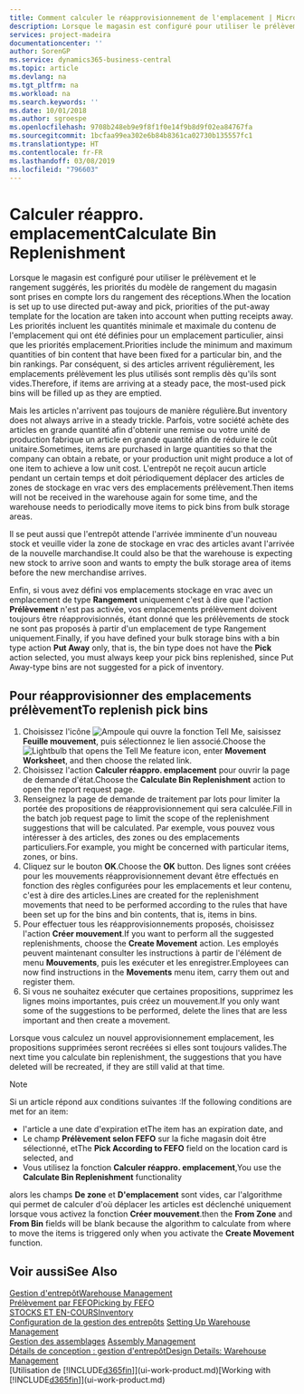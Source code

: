 ```yaml
---
title: Comment calculer le réapprovisionnement de l'emplacement | Microsoft Docs
description: Lorsque le magasin est configuré pour utiliser le prélèvement et le rangement suggérés, les priorités du modèle de rangement du magasin sont prises en compte lors du rangement des réceptions.
services: project-madeira
documentationcenter: ''
author: SorenGP
ms.service: dynamics365-business-central
ms.topic: article
ms.devlang: na
ms.tgt_pltfrm: na
ms.workload: na
ms.search.keywords: ''
ms.date: 10/01/2018
ms.author: sgroespe
ms.openlocfilehash: 9708b248eb9e9f8f1f0e14f9b8d9f02ea84767fa
ms.sourcegitcommit: 1bcfaa99ea302e6b84b8361ca02730b135557fc1
ms.translationtype: HT
ms.contentlocale: fr-FR
ms.lasthandoff: 03/08/2019
ms.locfileid: "796603"
---
```

# <a name="calculate-bin-replenishment"></a><span data-ttu-id="ebcf3-103">Calculer réappro. emplacement</span><span class="sxs-lookup"><span data-stu-id="ebcf3-103">Calculate Bin Replenishment</span></span>
<span data-ttu-id="ebcf3-104">Lorsque le magasin est configuré pour utiliser le prélèvement et le rangement suggérés, les priorités du modèle de rangement du magasin sont prises en compte lors du rangement des réceptions.</span><span class="sxs-lookup"><span data-stu-id="ebcf3-104">When the location is set up to use directed put-away and pick, priorities of the put-away template for the location are taken into account when putting receipts away.</span></span> <span data-ttu-id="ebcf3-105">Les priorités incluent les quantités minimale et maximale du contenu de l'emplacement qui ont été définies pour un emplacement particulier, ainsi que les priorités emplacement.</span><span class="sxs-lookup"><span data-stu-id="ebcf3-105">Priorities include the minimum and maximum quantities of bin content that have been fixed for a particular bin, and the bin rankings.</span></span> <span data-ttu-id="ebcf3-106">Par conséquent, si des articles arrivent régulièrement, les emplacements prélèvement les plus utilisés sont remplis dès qu'ils sont vides.</span><span class="sxs-lookup"><span data-stu-id="ebcf3-106">Therefore, if items are arriving at a steady pace, the most-used pick bins will be filled up as they are emptied.</span></span>  

<span data-ttu-id="ebcf3-107">Mais les articles n'arrivent pas toujours de manière régulière.</span><span class="sxs-lookup"><span data-stu-id="ebcf3-107">But inventory does not always arrive in a steady trickle.</span></span> <span data-ttu-id="ebcf3-108">Parfois, votre société achète des articles en grande quantité afin d'obtenir une remise ou votre unité de production fabrique un article en grande quantité afin de réduire le coût unitaire.</span><span class="sxs-lookup"><span data-stu-id="ebcf3-108">Sometimes, items are purchased in large quantities so that the company can obtain a rebate, or your production unit might produce a lot of one item to achieve a low unit cost.</span></span> <span data-ttu-id="ebcf3-109">L'entrepôt ne reçoit aucun article pendant un certain temps et doit périodiquement déplacer des articles de zones de stockage en vrac vers des emplacements prélèvement.</span><span class="sxs-lookup"><span data-stu-id="ebcf3-109">Then items will not be received in the warehouse again for some time, and the warehouse needs to periodically move items to pick bins from bulk storage areas.</span></span>  

<span data-ttu-id="ebcf3-110">Il se peut aussi que l'entrepôt attende l'arrivée imminente d'un nouveau stock et veuille vider la zone de stockage en vrac des articles avant l'arrivée de la nouvelle marchandise.</span><span class="sxs-lookup"><span data-stu-id="ebcf3-110">It could also be that the warehouse is expecting new stock to arrive soon and wants to empty the bulk storage area of items before the new merchandise arrives.</span></span>  

<span data-ttu-id="ebcf3-111">Enfin, si vous avez défini vos emplacements stockage en vrac avec un emplacement de type **Rangement** uniquement c'est à dire que l'action **Prélèvement** n'est pas activée, vos emplacements prélèvement doivent toujours être réapprovisionnés, étant donné que les prélèvements de stock ne sont pas proposés à partir d'un emplacement de type Rangement uniquement.</span><span class="sxs-lookup"><span data-stu-id="ebcf3-111">Finally, if you have defined your bulk storage bins with a bin type action **Put Away** only, that is, the bin type does not have the **Pick** action selected, you must always keep your pick bins replenished, since Put Away-type bins are not suggested for a pick of inventory.</span></span>  

## <a name="to-replenish-pick-bins"></a><span data-ttu-id="ebcf3-112">Pour réapprovisionner des emplacements prélèvement</span><span class="sxs-lookup"><span data-stu-id="ebcf3-112">To replenish pick bins</span></span>  
1.  <span data-ttu-id="ebcf3-113">Choisissez l'icône ![Ampoule qui ouvre la fonction Tell Me](media/ui-search/search_small.png "Dites-moi ce que vous voulez faire"), saisissez **Feuille mouvement**, puis sélectionnez le lien associé.</span><span class="sxs-lookup"><span data-stu-id="ebcf3-113">Choose the ![Lightbulb that opens the Tell Me feature](media/ui-search/search_small.png "Tell me what you want to do") icon, enter **Movement Worksheet**, and then choose the related link.</span></span>  
2.  <span data-ttu-id="ebcf3-114">Choisissez l'action **Calculer réappro. emplacement** pour ouvrir la page de demande d'état.</span><span class="sxs-lookup"><span data-stu-id="ebcf3-114">Choose the **Calculate Bin Replenishment** action to open the report request page.</span></span>  
3.  <span data-ttu-id="ebcf3-115">Renseignez la page de demande de traitement par lots pour limiter la portée des propositions de réapprovisionnement qui sera calculée.</span><span class="sxs-lookup"><span data-stu-id="ebcf3-115">Fill in the batch job request page to limit the scope of the replenishment suggestions that will be calculated.</span></span> <span data-ttu-id="ebcf3-116">Par exemple, vous pouvez vous intéresser à des articles, des zones ou des emplacements particuliers.</span><span class="sxs-lookup"><span data-stu-id="ebcf3-116">For example, you might be concerned with particular items, zones, or bins.</span></span>  
4.  <span data-ttu-id="ebcf3-117">Cliquez sur le bouton **OK**.</span><span class="sxs-lookup"><span data-stu-id="ebcf3-117">Choose the **OK** button.</span></span> <span data-ttu-id="ebcf3-118">Des lignes sont créées pour les mouvements réapprovisionnement devant être effectués en fonction des règles configurées pour les emplacements et leur contenu, c'est à dire des articles.</span><span class="sxs-lookup"><span data-stu-id="ebcf3-118">Lines are created for the replenishment movements that need to be performed according to the rules that have been set up for the bins and bin contents, that is, items in bins.</span></span>  
5.  <span data-ttu-id="ebcf3-119">Pour effectuer tous les réapprovisionnements proposés, choisissez l'action **Créer mouvement**.</span><span class="sxs-lookup"><span data-stu-id="ebcf3-119">If you want to perform all the suggested replenishments, choose the **Create Movement** action.</span></span> <span data-ttu-id="ebcf3-120">Les employés peuvent maintenant consulter les instructions à partir de l'élément de menu **Mouvements**, puis les exécuter et les enregistrer.</span><span class="sxs-lookup"><span data-stu-id="ebcf3-120">Employees can now find instructions in the **Movements** menu item, carry them out and register them.</span></span>  
6.  <span data-ttu-id="ebcf3-121">Si vous ne souhaitez exécuter que certaines propositions, supprimez les lignes moins importantes, puis créez un mouvement.</span><span class="sxs-lookup"><span data-stu-id="ebcf3-121">If you only want some of the suggestions to be performed, delete the lines that are less important and then create a movement.</span></span>  

<span data-ttu-id="ebcf3-122">Lorsque vous calculez un nouvel approvisionnement emplacement, les propositions supprimées seront recréées si elles sont toujours valides.</span><span class="sxs-lookup"><span data-stu-id="ebcf3-122">The next time you calculate bin replenishment, the suggestions that you have deleted will be recreated, if they are still valid at that time.</span></span>  

> [!NOTE]  
>  <span data-ttu-id="ebcf3-123">Si un article répond aux conditions suivantes :</span><span class="sxs-lookup"><span data-stu-id="ebcf3-123">If the following conditions are met for an item:</span></span>  
>   
>  -   <span data-ttu-id="ebcf3-124">l'article a une date d'expiration et</span><span class="sxs-lookup"><span data-stu-id="ebcf3-124">The item has an expiration date, and</span></span>  
> -   <span data-ttu-id="ebcf3-125">Le champ **Prélèvement selon FEFO** sur la fiche magasin doit être sélectionné, et</span><span class="sxs-lookup"><span data-stu-id="ebcf3-125">The **Pick According to FEFO** field on the location card is selected, and</span></span>  
> -   <span data-ttu-id="ebcf3-126">Vous utilisez la fonction **Calculer réappro. emplacement**,</span><span class="sxs-lookup"><span data-stu-id="ebcf3-126">You use the **Calculate Bin Replenishment** functionality</span></span>  
>   
>  <span data-ttu-id="ebcf3-127">alors les champs **De zone** et **D'emplacement** sont vides, car l'algorithme qui permet de calculer d'où déplacer les articles est déclenché uniquement lorsque vous activez la fonction **Créer mouvement**.</span><span class="sxs-lookup"><span data-stu-id="ebcf3-127">then the **From Zone** and **From Bin** fields will be blank because the algorithm to calculate from where to move the items is triggered only when you activate the **Create Movement** function.</span></span>  

## <a name="see-also"></a><span data-ttu-id="ebcf3-128">Voir aussi</span><span class="sxs-lookup"><span data-stu-id="ebcf3-128">See Also</span></span>  
[<span data-ttu-id="ebcf3-129">Gestion d'entrepôt</span><span class="sxs-lookup"><span data-stu-id="ebcf3-129">Warehouse Management</span></span>](warehouse-manage-warehouse.md)  
[<span data-ttu-id="ebcf3-130">Prélèvement par FEFO</span><span class="sxs-lookup"><span data-stu-id="ebcf3-130">Picking by FEFO</span></span>](warehouse-picking-by-fefo.md)  
[<span data-ttu-id="ebcf3-131">STOCKS ET EN-COURS</span><span class="sxs-lookup"><span data-stu-id="ebcf3-131">Inventory</span></span>](inventory-manage-inventory.md)  
<span data-ttu-id="ebcf3-132">[Configuration de la gestion des entrepôts](warehouse-setup-warehouse.md)   </span><span class="sxs-lookup"><span data-stu-id="ebcf3-132">[Setting Up Warehouse Management](warehouse-setup-warehouse.md)   </span></span>  
<span data-ttu-id="ebcf3-133">[Gestion des assemblages](assembly-assemble-items.md)  </span><span class="sxs-lookup"><span data-stu-id="ebcf3-133">[Assembly Management](assembly-assemble-items.md)  </span></span>  
[<span data-ttu-id="ebcf3-134">Détails de conception : gestion d'entrepôt</span><span class="sxs-lookup"><span data-stu-id="ebcf3-134">Design Details: Warehouse Management</span></span>](design-details-warehouse-management.md)  
<span data-ttu-id="ebcf3-135">[Utilisation de [!INCLUDE[d365fin](includes/d365fin_md.md)]](ui-work-product.md)</span><span class="sxs-lookup"><span data-stu-id="ebcf3-135">[Working with [!INCLUDE[d365fin](includes/d365fin_md.md)]](ui-work-product.md)</span></span>
